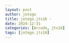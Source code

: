 ```yaml
---
layout: post
author: jotego
title: jotego.jts16 - 
date: 2024-12-31
categories: [Arcade, jts16]
tags: [jotego.jts16]
---
```


